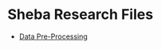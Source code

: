 # Sheba Research Files

  * [Data Pre-Processing](mxtsai.github.io/f23d3c04edca092de3fa575db9e9c2063fe7aedd/Preprocessing/)
